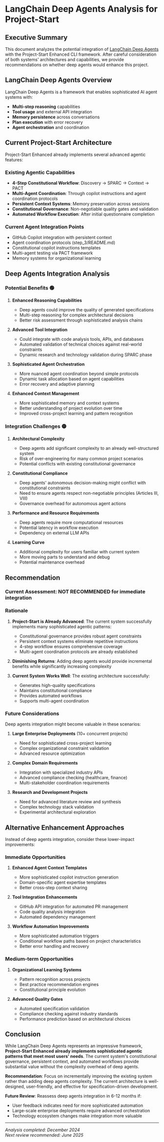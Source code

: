 # LangChain Deep Agents Analysis for Project-Start

## Executive Summary

This document analyzes the potential integration of [LangChain Deep Agents](https://github.com/langchain-ai/deepagents) with the Project-Start Enhanced CLI framework. After careful consideration of both systems' architectures and capabilities, we provide recommendations on whether deep agents would enhance this project.

## LangChain Deep Agents Overview

LangChain Deep Agents is a framework that enables sophisticated AI agent systems with:

- **Multi-step reasoning** capabilities
- **Tool usage** and external API integration
- **Memory persistence** across conversations
- **Plan execution** with error recovery
- **Agent orchestration** and coordination

## Current Project-Start Architecture

Project-Start Enhanced already implements several advanced agentic features:

### Existing Agentic Capabilities
- **4-Step Constitutional Workflow**: Discovery → SPARC → Context → PACT
- **Multi-Agent Coordination**: Through copilot instructions and agent coordination protocols
- **Persistent Context Systems**: Memory preservation across sessions
- **Constitutional Governance**: Non-negotiable quality gates and validation
- **Automated Workflow Execution**: After initial questionnaire completion

### Current Agent Integration Points
- GitHub Copilot integration with persistent context
- Agent coordination protocols (step_3/README.md)
- Constitutional copilot instructions templates
- Multi-agent testing via PACT framework
- Memory systems for organizational learning

## Deep Agents Integration Analysis

### Potential Benefits 🟢

1. **Enhanced Reasoning Capabilities**
   - Deep agents could improve the quality of generated specifications
   - Multi-step reasoning for complex architectural decisions
   - Better risk assessment through sophisticated analysis chains

2. **Advanced Tool Integration**
   - Could integrate with code analysis tools, APIs, and databases
   - Automated validation of technical choices against real-world constraints
   - Dynamic research and technology validation during SPARC phase

3. **Sophisticated Agent Orchestration**
   - More nuanced agent coordination beyond simple protocols
   - Dynamic task allocation based on agent capabilities
   - Error recovery and adaptive planning

4. **Enhanced Context Management**
   - More sophisticated memory and context systems
   - Better understanding of project evolution over time
   - Improved cross-project learning and pattern recognition

### Integration Challenges 🟡

1. **Architectural Complexity**
   - Deep agents add significant complexity to an already well-structured system
   - Risk of over-engineering for many common project scenarios
   - Potential conflicts with existing constitutional governance

2. **Constitutional Compliance**
   - Deep agents' autonomous decision-making might conflict with constitutional constraints
   - Need to ensure agents respect non-negotiable principles (Articles III, VIII)
   - Governance overhead for autonomous agent actions

3. **Performance and Resource Requirements**
   - Deep agents require more computational resources
   - Potential latency in workflow execution
   - Dependency on external LLM APIs

4. **Learning Curve**
   - Additional complexity for users familiar with current system
   - More moving parts to understand and debug
   - Potential maintenance overhead

## Recommendation

### Current Assessment: **NOT RECOMMENDED** for immediate integration

### Rationale

1. **Project-Start is Already Advanced**: The current system successfully implements many sophisticated agentic patterns:
   - Constitutional governance provides robust agent constraints
   - Persistent context systems eliminate repetitive instructions  
   - 4-step workflow ensures comprehensive coverage
   - Multi-agent coordination protocols are already established

2. **Diminishing Returns**: Adding deep agents would provide incremental benefits while significantly increasing complexity

3. **Current System Works Well**: The existing architecture successfully:
   - Generates high-quality specifications
   - Maintains constitutional compliance
   - Provides automated workflows
   - Supports multi-agent coordination

### Future Considerations

Deep agents integration might become valuable in these scenarios:

1. **Large Enterprise Deployments** (10+ concurrent projects)
   - Need for sophisticated cross-project learning
   - Complex organizational constraint validation
   - Advanced resource optimization

2. **Complex Domain Requirements**
   - Integration with specialized industry APIs
   - Advanced compliance checking (healthcare, finance)
   - Multi-stakeholder coordination requirements

3. **Research and Development Projects**
   - Need for advanced literature review and synthesis
   - Complex technology stack validation
   - Experimental architectural exploration

## Alternative Enhancement Approaches

Instead of deep agents integration, consider these lower-impact improvements:

### Immediate Opportunities

1. **Enhanced Agent Context Templates**
   - More sophisticated copilot instruction generation
   - Domain-specific agent expertise templates
   - Better cross-step context sharing

2. **Tool Integration Enhancements**
   - GitHub API integration for automated PR management
   - Code quality analysis integration
   - Automated dependency management

3. **Workflow Automation Improvements**
   - More sophisticated automation triggers
   - Conditional workflow paths based on project characteristics
   - Better error handling and recovery

### Medium-term Opportunities

1. **Organizational Learning Systems**
   - Pattern recognition across projects
   - Best practice recommendation engines
   - Constitutional principle evolution

2. **Advanced Quality Gates**
   - Automated specification validation
   - Compliance checking against industry standards
   - Performance prediction based on architectural choices

## Conclusion

While LangChain Deep Agents represents an impressive framework, **Project-Start Enhanced already implements sophisticated agentic patterns that meet most users' needs**. The current system's constitutional governance, persistent context, and automated workflows provide substantial value without the complexity overhead of deep agents.

**Recommendation**: Focus on incrementally improving the existing system rather than adding deep agents complexity. The current architecture is well-designed, user-friendly, and effective for specification-driven development.

**Future Review**: Reassess deep agents integration in 6-12 months if:
- User feedback indicates need for more sophisticated automation
- Large-scale enterprise deployments require advanced orchestration
- Technology ecosystem changes make integration more valuable

---

*Analysis completed: December 2024*  
*Next review recommended: June 2025*
